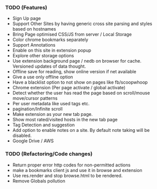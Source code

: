 ### TODO (Features)
- Sign Up page
- Support Other Sites by having generic cross site parsing and styles based on hostnames
- Bring Page optimised CSS/JS from server / Local Storage
- Color chrome bookmarks separately
- Support Annotations
- Enable on this site in extension popup
- Explore other storage options
- Use extension background page / nedb on browser for cache. Versioned updates of data thought.
- Offline save for reading, show online version if net available
- Give a use only offline option
- Have a blacklist option to not show on pages like fb/scoopwhoop
- Chrome extension (Per page activate / global activate)
- Detect whether the user has read the page based on scroll/mouse move/cursor patterns
- Per user metadata like used tags etc.
- pagination/Infinite scroll
- Make extension as your new tab page.
- Show most rated/visited hosts in the new tab page
- Tag Detection and suggestion
- Add option to enable notes on a site. By default note taking will be disabled.
- Google Drive / AWS




### TODO (Refactoring/Code changes)
- Return proper error http codes for non-permitted actions
- make a bookmarks client js and use it in browse and extension
- Use res.render and stop browse.html to be rendered.
- Remove Globals pollution
